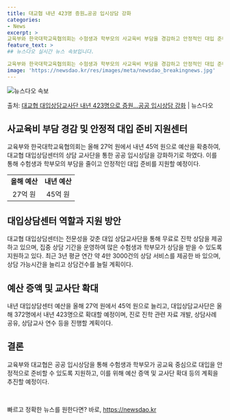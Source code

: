 ```yaml
---
title: 대교협 내년 423명 증원…공공 입시상담 강화
categories:
- News
excerpt: >
교육부와 한국대학교육협의회는 수험생과 학부모의 사교육비 부담을 경감하고 안정적인 대입 준비를 지원하기 위해 …
feature_text: >
## 뉴스다오 실시간 뉴스 속보입니다.

교육부와 한국대학교육협의회는 수험생과 학부모의 사교육비 부담을 경감하고 안정적인 대입 준비를 지원하기 위해 …
image: 'https://newsdao.kr/res/images/meta/newsdao_breakingnews.jpg'
---
```


![뉴스다오 속보](https://newsdao.kr/res/images/meta/newsdao_breakingnews.jpg)

<p>출처: <a href="https://newsdao.kr/2890" rel="dofollow">대교협 대입상담교사단 내년 423명으로 증원…공공 입시상담 강화</a> | 뉴스다오</p>

<h2 data-ke-size="size26">사교육비 부담 경감 및 안정적 대입 준비 지원센터</h2>
<p data-ke-size="size16">교육부와 한국대학교육협의회는 올해 27억 원에서 내년 45억 원으로 예산을 확충하여, 대교협 대입상담센터의 상담 교사단을 통한 공공 입시상담을 강화하기로 하였다. 이를 통해 수험생과 학부모의 부담을 줄이고 안정적인 대입 준비를 지원할 예정이다.</p>

<table>
	<tr>
		<td style="text-align: center; height: 17px;"><b>올해 예산</b></td>
		<td style="text-align: center; height: 17px;"><b>내년 예산</b></td>
	</tr>
	<tr>
		<td style="text-align: center; height: 17px;">27억 원</td>
		<td style="text-align: center; height: 17px;">45억 원</td>
	</tr>
</table>

<h2 data-ke-size="size26">대입상담센터 역할과 지원 방안</h2>
<p data-ke-size="size16">대교협 대입상담센터는 전문성을 갖춘 대입 상담교사단을 통해 무료로 진학 상담을 제공하고 있으며, 집중 상담 기간을 운영하여 많은 수험생과 학부모가 상담을 받을 수 있도록 지원하고 있다. 최근 3년 평균 연간 약 4만 3000건의 상담 서비스를 제공한 바 있으며, 상담 가능시간을 늘리고 상담건수를 늘릴 계획이다.</p>

<h2 data-ke-size="size26">예산 증액 및 교사단 확대</h2>
<p data-ke-size="size16">내년 대입상담센터 예산을 올해 27억 원에서 45억 원으로 늘리고, 대입상담교사단은 올해 372명에서 내년 423명으로 확대할 예정이며, 진로 진학 관련 자료 개발, 상담사례 공유, 상담교사 연수 등을 진행할 계획이다. </p>

<h2 data-ke-size="size26">결론</h2>
<p data-ke-size="size16">교육부와 대교협은 공공 입시상담을 통해 수험생과 학부모가 공교육 중심으로 대입을 안정적으로 준비할 수 있도록 지원하고, 이를 위해 예산 증액 및 교사단 확대 등의 계획을 추진할 예정이다.</p>

<p data-ke-size="size16">&nbsp;</p>
 

빠르고 정확한 뉴스를 원한다면? 바로, <a href="https://newsdao.kr" rel="dofollow">https://newsdao.kr</a>


    
